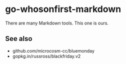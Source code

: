 # go-whosonfirst-markdown

There are many Markdown tools. This one is ours.

## See also

* github.com/microcosm-cc/bluemonday
* gopkg.in/russross/blackfriday.v2
